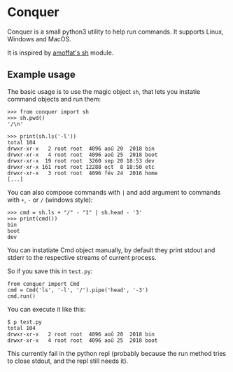 # Conquer

Conquer is a small python3 utility to help run commands. It supports
Linux, Windows and MacOS.

It is inspired by [amoffat's sh](https://github.com/amoffat/sh) module.

## Example usage

The basic usage is to use the magic object `sh`, that lets you
instatie command objects and run them:

    >>> from conquer import sh
    >>> sh.pwd()
    '/\n'

    >>> print(sh.ls('-l'))
    total 104
    drwxr-xr-x   2 root root  4096 aoû 20  2018 bin
    drwxr-xr-x   4 root root  4096 aoû 25  2018 boot
    drwxr-xr-x  19 root root  3260 sep 20 18:53 dev
    drwxr-xr-x 161 root root 12288 oct  8 18:50 etc
    drwxr-xr-x   3 root root  4096 fév 24  2016 home
    [...]


You can also compose commands with `|` and add argument to commands
with `+`, `-` or `/` (windows style):

    >>> cmd = sh.ls + "/" - "1" | sh.head - '3'
    >>> print(cmd())
    bin
    boot
    dev

You can instatiate Cmd object manually, by default they print stdout
and stderr to the respective streams of current process.

So if you save this in `test.py`:

    from conquer import Cmd
    cmd = Cmd('ls', '-l', '/').pipe('head', '-3')
    cmd.run()

You can execute it like this:

    $ p test.py 
    total 104
    drwxr-xr-x   2 root root  4096 aoû 20  2018 bin
    drwxr-xr-x   4 root root  4096 aoû 25  2018 boot

This currently fail in the python repl (probably because the run
method tries to close stdout, and the repl still needs it).
